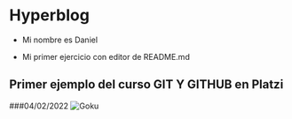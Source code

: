 # Hyperblog

- Mi nombre es Daniel
* Mi primer ejercicio con editor de README.md

## Primer ejemplo del curso GIT Y GITHUB en Platzi

###04/02/2022
![Goku](https://i.pinimg.com/originals/74/11/4e/74114e16de0091126b456df32201477f.png "Goku")